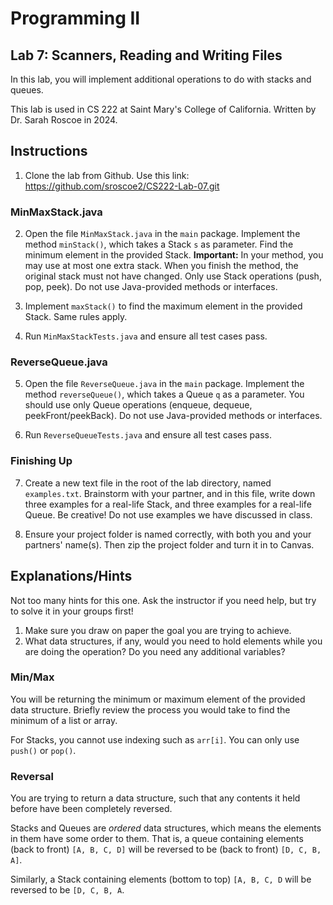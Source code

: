 # Programming II

## Lab 7: Scanners, Reading and Writing Files

In this lab, you will implement additional operations to do with stacks and queues.

This lab is used in CS 222 at Saint Mary's College of California. Written by Dr. Sarah Roscoe in 2024.

## Instructions

1. Clone the lab from Github. Use this link: <https://github.com/sroscoe2/CS222-Lab-07.git>

### MinMaxStack.java

2. Open the file `MinMaxStack.java` in the `main` package. Implement the method `minStack()`, which takes a Stack `s` as parameter. Find the minimum element in the provided Stack. **Important:** In your method, you may use at most one extra stack. When you finish the method, the original stack must not have changed. Only use Stack operations (push, pop, peek). Do not use Java-provided methods or interfaces.

3. Implement `maxStack()` to find the maximum element in the provided Stack. Same rules apply.

4. Run `MinMaxStackTests.java` and ensure all test cases pass.

### ReverseQueue.java

5. Open the file `ReverseQueue.java` in the `main` package. Implement the method `reverseQueue()`, which takes a Queue `q` as a parameter. You should use only Queue operations (enqueue, dequeue, peekFront/peekBack). Do not use Java-provided methods or interfaces.

6. Run `ReverseQueueTests.java` and ensure all test cases pass.

### Finishing Up

7. Create a new text file in the root of the lab directory, named `examples.txt`. Brainstorm with your partner, and in this file, write down three examples for a real-life Stack, and three examples for a real-life Queue. Be creative! Do not use examples we have discussed in class.

8. Ensure your project folder is named correctly, with both you and your partners' name(s). Then zip the project folder and turn it in to Canvas.

## Explanations/Hints

Not too many hints for this one. Ask the instructor if you need help, but try to solve it in your groups first!

1. Make sure you draw on paper the goal you are trying to achieve.
2. What data structures, if any, would you need to hold elements while you are doing the operation? Do you need any additional variables?

### Min/Max

You will be returning the minimum or maximum element of the provided data structure. Briefly review the process you would take to find the minimum of a list or array.

For Stacks, you cannot use indexing such as `arr[i]`. You can only use `push()` or `pop()`.

### Reversal

You are trying to return a data structure, such that any contents it held before have been completely reversed.

Stacks and Queues are *ordered* data structures, which means the elements in them have some order to them. That is, a queue containing elements (back to front) `[A, B, C, D]` will be reversed to be (back to front) `[D, C, B, A]`.

Similarly, a Stack containing elements (bottom to top) `[A, B, C, D` will be reversed to be `[D, C, B, A`.

